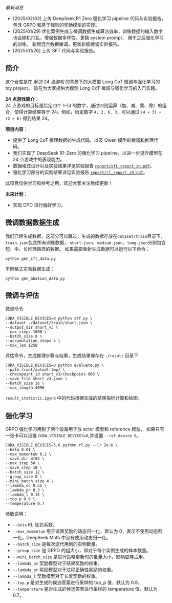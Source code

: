 *最新消息*
- [2025/02/02] 上传 DeepSeek R1 Zero 强化学习 pipeline 代码与实验报告，包含 GRPO 和基于规则的奖励模型的实现。
- [2025/01/29] 优化案例生成与微调数据生成算法效率，训练数据的输入数字也会随机打乱，增强数据多样性。更换 system prompt， 用于之后强化学习的训练。
新增混合数据微调，更新新版微调实验报告。
- [2025/01/26] 上传 SFT 代码与实验报告。

## 简介


这个仓库是在 *解决 24 点游戏* 的背景下的大模型 Long CoT 微调与强化学习的 toy project，
旨在为大家提供大模型 Long CoT 微调与强化学习的入门实践。

**24 点游戏简介**：  
24 点游戏的目标是给定四个 1-13 的数字，通过四则运算（加、减、乘、除）的组合，使得计算结果等于 24。例如，给定数字 `4, 2, 6, 3`，可以通过 `(4 × 3) + (2 × 6)` 得到结果 24。

**项目内容**：  
- 提供了 Long CoT 推理数据的生成代码，以及 Qwen 模型的微调和推理代码。  
- 我们实现了 DeepSeek R1-Zero 的强化学习 pipeline，以进一步提升模型在 24 点游戏中的表现能力。
- 数据格式设计以及实验结果详见实验报告 [`report/sft_report_zh.pdf`](report/sft_report_zh.pdf)。  
- 强化学习部分的实验结果详见实验报告 [`report/rl_report_zh.pdf`](report/rl_report_zh.pdf)。  

此项目仅供学习和参考之用，欢迎大家关注后续更新！

**未来计划**：
- 实现 DPO 进行偏好学习。 

## 微调数据数据生成

我们已经生成数据，这部分可以跳过，生成的数据存放在`dataset/train`目录下，`train.json`包含所有训练数据，
`short.json, medium.json, long.json`分别包含短、中、长推理路径的数据。 
如果需要重新生成数据可以运行以下命令：

```shell
python gen_sft_data.py
```
不同格式实验数据生成：

```shell
python gen_abation_data.py
```

## 微调与评估

微调命令
```shell
CUDA_VISIBLE_DEVICES=0 python stf.py \
--dataset ./dataset/train/short.json \
--output_dir short_v3 \
--max_steps 1000 \
--batch_size 8 \
--accumulation_steps 4 \
--max_len 1250
```
评估命令，生成推理步骤与结果，生成结果保存在 `./result` 目录下
```shell
CUDA_VISIBLE_DEVICES=0 python evaluate.py \
--path /root/autodl-tmp/ \
--checkpoint_id short_v3/checkpoint-900 \
--save_file short_v3.json \
--batch_size 16 \
--max_length 4096
```

`result_statistic.ipynb` 中的代码根据生成的结果指标计算和绘图。

## 强化学习

GRPO 强化学习用到了两个设备用于放 actor 模型和 reference 模型，
如果只有一张卡可以设置 `CUDA_VISIBLE_DEVICES=0`,并设置 `--ref_device 0`。
```shell
CUDA_VISIBLE_DEVICES=5,6 python rl.py --lr 2e-6 \
--beta 0.01 \
--max_momentum 0.2 \
--save_dir mt02 \
--max_step 50 \
--save_step 10 \
--batch_size 12 \
--group_size 8 \
--mini_batch_size 4 \
--lambda_oc 0.55 \
--lambda_pr 0.3 \
--lambda_l 0.15 \
--top_p 0.9 \
--temperature 0.7
```

参数说明：
- `--beta` KL 惩罚系数。
- `--max_momentum` 用于设置奖励的动态归一化，默认为 0，表示不使用动态归一化，DeepSeek Math 中没有使用动态归一化。
- `--batch_size` 是每次迭代用到的实例数量。
- `--group_size` 是 GRPO 的组大小，即对于每个实例生成的样本数量。
- `--mini_batch_size` 是进行策略更新时的批量大小，影响显存占用。
- `--lambda_oc` 奖励模型对于结果奖励的权重。
- `--lambda_pr` 奖励模型对于过程正确性奖励的权重。
- `--lambda_l` 奖励模型对于长度奖励的权重。
- `--top_p` 是对生成的候选答案进行采样的 top_p 值，默认为 0.9。
- `--temperature` 是对生成的候选答案进行采样的 temperature 值，默认为 0.7。